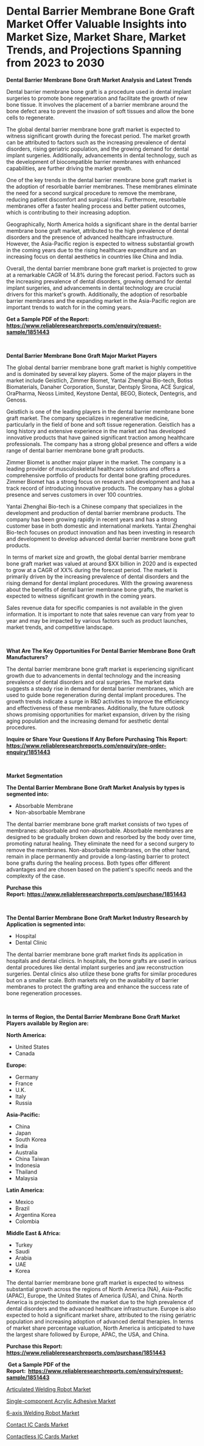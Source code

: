 <p><h1>Dental Barrier Membrane Bone Graft Market Offer Valuable Insights into Market Size, Market Share, Market Trends, and Projections Spanning from 2023 to 2030</h1></p><p><strong>Dental Barrier Membrane Bone Graft Market Analysis and Latest Trends</strong></p>
<p><p>Dental barrier membrane bone graft is a procedure used in dental implant surgeries to promote bone regeneration and facilitate the growth of new bone tissue. It involves the placement of a barrier membrane around the bone defect area to prevent the invasion of soft tissues and allow the bone cells to regenerate.</p><p>The global dental barrier membrane bone graft market is expected to witness significant growth during the forecast period. The market growth can be attributed to factors such as the increasing prevalence of dental disorders, rising geriatric population, and the growing demand for dental implant surgeries. Additionally, advancements in dental technology, such as the development of biocompatible barrier membranes with enhanced capabilities, are further driving the market growth.</p><p>One of the key trends in the dental barrier membrane bone graft market is the adoption of resorbable barrier membranes. These membranes eliminate the need for a second surgical procedure to remove the membrane, reducing patient discomfort and surgical risks. Furthermore, resorbable membranes offer a faster healing process and better patient outcomes, which is contributing to their increasing adoption.</p><p>Geographically, North America holds a significant share in the dental barrier membrane bone graft market, attributed to the high prevalence of dental disorders and the presence of advanced healthcare infrastructure. However, the Asia-Pacific region is expected to witness substantial growth in the coming years due to the rising healthcare expenditure and an increasing focus on dental aesthetics in countries like China and India.</p><p>Overall, the dental barrier membrane bone graft market is projected to grow at a remarkable CAGR of 14.8% during the forecast period. Factors such as the increasing prevalence of dental disorders, growing demand for dental implant surgeries, and advancements in dental technology are crucial drivers for this market's growth. Additionally, the adoption of resorbable barrier membranes and the expanding market in the Asia-Pacific region are important trends to watch for in the coming years.</p></p>
<p><strong>Get a Sample PDF of the Report:&nbsp; <a href="https://www.reliableresearchreports.com/enquiry/request-sample/1851443">https://www.reliableresearchreports.com/enquiry/request-sample/1851443</a></strong></p>
<p>&nbsp;</p>
<p><strong>Dental Barrier Membrane Bone Graft Major Market Players</strong></p>
<p><p>The global dental barrier membrane bone graft market is highly competitive and is dominated by several key players. Some of the major players in the market include Geistlich, Zimmer Biomet, Yantai Zhenghai Bio-tech, Botiss Biomaterials, Danaher Corporation, Sunstar, Dentsply Sirona, ACE Surgical, OraPharma, Neoss Limited, Keystone Dental, BEGO, Bioteck, Dentegris, and Genoss.</p><p>Geistlich is one of the leading players in the dental barrier membrane bone graft market. The company specializes in regenerative medicine, particularly in the field of bone and soft tissue regeneration. Geistlich has a long history and extensive experience in the market and has developed innovative products that have gained significant traction among healthcare professionals. The company has a strong global presence and offers a wide range of dental barrier membrane bone graft products.</p><p>Zimmer Biomet is another major player in the market. The company is a leading provider of musculoskeletal healthcare solutions and offers a comprehensive portfolio of products for dental bone grafting procedures. Zimmer Biomet has a strong focus on research and development and has a track record of introducing innovative products. The company has a global presence and serves customers in over 100 countries.</p><p>Yantai Zhenghai Bio-tech is a Chinese company that specializes in the development and production of dental barrier membrane products. The company has been growing rapidly in recent years and has a strong customer base in both domestic and international markets. Yantai Zhenghai Bio-tech focuses on product innovation and has been investing in research and development to develop advanced dental barrier membrane bone graft products.</p><p>In terms of market size and growth, the global dental barrier membrane bone graft market was valued at around $XX billion in 2020 and is expected to grow at a CAGR of XX% during the forecast period. The market is primarily driven by the increasing prevalence of dental disorders and the rising demand for dental implant procedures. With the growing awareness about the benefits of dental barrier membrane bone grafts, the market is expected to witness significant growth in the coming years.</p><p>Sales revenue data for specific companies is not available in the given information. It is important to note that sales revenue can vary from year to year and may be impacted by various factors such as product launches, market trends, and competitive landscape.</p></p>
<p>&nbsp;</p>
<p><strong>What Are The Key Opportunities For Dental Barrier Membrane Bone Graft Manufacturers?</strong></p>
<p><p>The dental barrier membrane bone graft market is experiencing significant growth due to advancements in dental technology and the increasing prevalence of dental disorders and oral surgeries. The market data suggests a steady rise in demand for dental barrier membranes, which are used to guide bone regeneration during dental implant procedures. The growth trends indicate a surge in R&D activities to improve the efficiency and effectiveness of these membranes. Additionally, the future outlook shows promising opportunities for market expansion, driven by the rising aging population and the increasing demand for aesthetic dental procedures.</p></p>
<p><strong>Inquire or Share Your Questions If Any Before Purchasing This Report: <a href="https://www.reliableresearchreports.com/enquiry/pre-order-enquiry/1851443">https://www.reliableresearchreports.com/enquiry/pre-order-enquiry/1851443</a></strong></p>
<p>&nbsp;</p>
<p><strong>Market Segmentation</strong></p>
<p><strong>The Dental Barrier Membrane Bone Graft Market Analysis by types is segmented into:</strong></p>
<p><ul><li>Absorbable Membrane</li><li>Non-absorbable Membrane</li></ul></p>
<p><p>The dental barrier membrane bone graft market consists of two types of membranes: absorbable and non-absorbable. Absorbable membranes are designed to be gradually broken down and resorbed by the body over time, promoting natural healing. They eliminate the need for a second surgery to remove the membranes. Non-absorbable membranes, on the other hand, remain in place permanently and provide a long-lasting barrier to protect bone grafts during the healing process. Both types offer different advantages and are chosen based on the patient's specific needs and the complexity of the case.</p></p>
<p><strong>Purchase this Report:&nbsp;<a href="https://www.reliableresearchreports.com/purchase/1851443">https://www.reliableresearchreports.com/purchase/1851443</a></strong></p>
<p>&nbsp;</p>
<p><strong>The Dental Barrier Membrane Bone Graft Market Industry Research by Application is segmented into:</strong></p>
<p><ul><li>Hospital</li><li>Dental Clinic</li></ul></p>
<p><p>The dental barrier membrane bone graft market finds its application in hospitals and dental clinics. In hospitals, the bone grafts are used in various dental procedures like dental implant surgeries and jaw reconstruction surgeries. Dental clinics also utilize these bone grafts for similar procedures but on a smaller scale. Both markets rely on the availability of barrier membranes to protect the grafting area and enhance the success rate of bone regeneration processes.</p></p>
<p>&nbsp;</p>
<p><strong>In terms of Region, the Dental Barrier Membrane Bone Graft Market Players available by Region are:</strong></p>
<p>
    <p> <strong> North America: </strong>
        <ul>
            <li>United States</li>
            <li>Canada</li>
        </ul>
        </p> 
    <p> <strong> Europe: </strong>
        <ul>
            <li>Germany</li>
            <li>France</li>
            <li>U.K.</li>
            <li>Italy</li>
            <li>Russia</li>
        </ul>
        </p> 
    <p> <strong> Asia-Pacific: </strong>
        <ul>
            <li>China</li>
            <li>Japan</li>
            <li>South Korea</li>
            <li>India</li>
            <li>Australia</li>
            <li>China Taiwan</li>
            <li>Indonesia</li>
            <li>Thailand</li>
            <li>Malaysia</li>
        </ul>
        </p> 
    <p> <strong> Latin America: </strong>
        <ul>
            <li>Mexico</li>
            <li>Brazil</li>
            <li>Argentina Korea</li>
            <li>Colombia</li>
        </ul>
        </p> 
    <p> <strong> Middle East & Africa: </strong>
        <ul>
            <li>Turkey</li>
            <li>Saudi</li>
            <li>Arabia</li>
            <li>UAE</li>
            <li>Korea</li>
        </ul>
    </p>
    </p>
<p><p>The dental barrier membrane bone graft market is expected to witness substantial growth across the regions of North America (NA), Asia-Pacific (APAC), Europe, the United States of America (USA), and China. North America is projected to dominate the market due to the high prevalence of dental disorders and the advanced healthcare infrastructure. Europe is also expected to hold a significant market share, attributed to the rising geriatric population and increasing adoption of advanced dental therapies. In terms of market share percentage valuation, North America is anticipated to have the largest share followed by Europe, APAC, the USA, and China.</p></p>
<p><strong>Purchase this Report: <a href="https://www.reliableresearchreports.com/purchase/1851443">https://www.reliableresearchreports.com/purchase/1851443</a></strong></p>
<p>&nbsp;<strong>Get a Sample PDF of the Report:&nbsp;&nbsp;<a href="https://www.reliableresearchreports.com/enquiry/request-sample/1851443">https://www.reliableresearchreports.com/enquiry/request-sample/1851443</a></strong></p>
<p><strong></strong></p>
<p><p><a href="https://www.linkedin.com/pulse/articulated-welding-robot-market-size-share-global-analysis/">Articulated Welding Robot Market</a></p><p><a href="https://www.linkedin.com/pulse/single-component-acrylic-adhesive-market-challenges/">Single-component Acrylic Adhesive Market</a></p><p><a href="https://www.linkedin.com/pulse/6-axis-welding-robot-market-insights-players-forecast/">6-axis Welding Robot Market</a></p><p><a href="https://medium.com/@kyliebodei/contact-ic-cards-market-exploring-market-share-market-trends-and-future-growth-05a37398e59f">Contact IC Cards Market</a></p><p><a href="https://medium.com/@hazelharvey1918/contactless-ic-cards-market-comprehensive-assessment-by-type-application-and-geography-475db23f7f01">Contactless IC Cards Market</a></p></p>